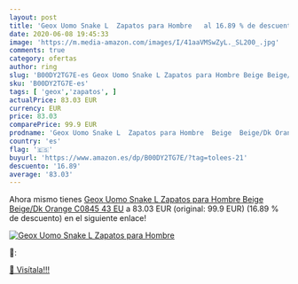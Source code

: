 ```yaml
---
layout: post
title: 'Geox Uomo Snake L  Zapatos para Hombre   al 16.89 % de descuento'
date: 2020-06-08 19:45:33
image: 'https://m.media-amazon.com/images/I/41aaVMSwZyL._SL200_.jpg'
comments: true
category: ofertas
author: ring
slug: 'B00DY2TG7E-es Geox Uomo Snake L Zapatos para Hombre Beige Beige/Dk...'
sku: 'B00DY2TG7E-es'
tags: [ 'geox','zapatos', ]
actualPrice: 83.03 EUR
currency: EUR
price: 83.03
comparePrice: 99.9 EUR
prodname: 'Geox Uomo Snake L  Zapatos para Hombre  Beige  Beige/Dk Orange C0845   43 EU'
country: 'es'
flag: '🇪🇸'
buyurl: 'https://www.amazon.es/dp/B00DY2TG7E/?tag=tolees-21'
descuento: '16.89'
average: '83.03'
---
```


Ahora mismo tienes [Geox Uomo Snake L  Zapatos para Hombre  Beige  Beige/Dk Orange C0845   43 EU](https://www.amazon.es/dp/B00DY2TG7E/?tag=tolees-21) a 83.03 EUR (original: 99.9 EUR) (16.89 %  de descuento) en el siguiente enlace!

[![Geox Uomo Snake L  Zapatos para Hombre  ](https://m.media-amazon.com/images/I/41aaVMSwZyL._SL200_.jpg)](https://www.amazon.es/dp/B00DY2TG7E/?tag=tolees-21)

🔎:


[🛒 Visítala!!!](https://www.amazon.es/dp/B00DY2TG7E/?tag=tolees-21)
